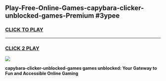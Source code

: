 
## Play-Free-Online-Games-capybara-clicker-unblocked-games-Premium #3ypee
<h3>
<a href="https://premium.freeplayer.one?title=capybara-clicker-unblocked-games&ref=8M">CLICK TO PLAY</a></h3>
<hr>

<h3>
<a href="https://premium.freeplayer.one?title=capybara-clicker-unblocked-games&ref=8M">CLICK 2 PLAY</a>
  
</h3>

<a href="https://premium.freeplayer.one?title=capybara-clicker-unblocked-games&ref=8M"><img src="https://clearcache.store/games.png"></a>


**capybara-clicker-unblocked-games games unblocked: Your Gateway to Fun and Accessible Online Gaming**
